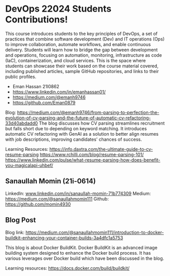 # DevOps 22024 Students Contributions! 

This course introduces students to the key principles of DevOps, a set of practices that combine software development (Dev) and IT operations (Ops) to improve collaboration, automate workflows, and enable continuous delivery. Students will learn how to bridge the gap between development and operations, focusing on automation, monitoring, infrastructure as code (IaC), containerization, and cloud services. This is the space where students can showcase their work based on the course material covered, including published articles, sample GitHub repositories, and links to their public profiles.


- Eman Hassan 21I0862
- https://www.linkedin.com/in/emanhassan01/
- https://medium.com/@emanh9746
- https://github.com/Eman0879


Blog:
https://medium.com/@emanh9746/from-parsing-to-perfection-the-evolution-of-cv-parsing-and-the-future-of-automatic-cv-refactoring-33d40abdadd0
The blog discusses how CV parsing streamlines recruitment but falls short due to depending on keyword matching. It introduces automatic CV refactoring with GenAI as a solution to better align resumes with job descriptions, improving candidates' chances of success.

Learning Resources:
https://info.daxtra.com/the-ultimate-guide-to-cv-resume-parsing
https://www.rchilli.com/blog/resume-parsing-101/
https://www.linkedin.com/pulse/what-resume-parsing-how-does-benefit-you-magicalapi-uhbef/

## Sanaullah Momin (21i-0614)

LinkedIn: www.linkedin.com/in/sanaullah-momin-71b774309
Medium: https://medium.com/@sanaullahmomin111
Github: https://github.com/momin4930

## Blog Post
Blog link: https://medium.com/@sanaullahmomin111/introduction-to-docker-buildkit-enhancing-your-container-builds-3a4dfc1a5753

This blog is about Docker BuildKit. Docker BuildKit is an advanced image building system designed to enhance the Docker build process. It has various leverages over Docker build which have been discussed in the blog.

Learning resources: https://docs.docker.com/build/buildkit/

